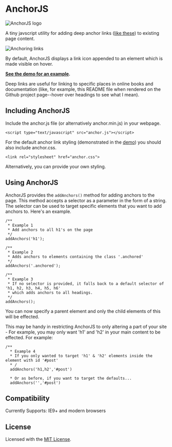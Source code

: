 AnchorJS
========

<img alt="AnchorJS logo" src="http://bryanbraun.com/sites/default/files/anchorjs_logo.png" />

A tiny javscript utility for adding deep anchor links ([like these](http://ux.stackexchange.com/questions/36304/use-of-mouse-over-paragraph-marker-in-headlines-for-permalink)) to existing page content.

<img alt="Anchoring links" src="http://bryanbraun.com/sites/default/files/anchoring-links_0.png" />

By default, AnchorJS displays a link icon appended to an element which is made visible on hover.

**[See the demo for an example](http://bryanbraun.github.io/anchorjs/).**

Deep links are useful for linking to specific places in online books and documentation (like, for example, this README file when rendered on the Github project page--hover over headings to see what I mean).

Including AnchorJS
------------------
Include the anchor.js file (or alternatively anchor.min.js) in your webpage.

    <script type="text/javascript" src="anchor.js"></script>

For the default anchor link styling (demonstrated in the [demo](http://bryanbraun.github.io/anchorjs/)) you should also include anchor.css.

    <link rel="stylesheet" href="anchor.css">

Alternatively, you can provide your own styling.

Using AnchorJS
------------------
AnchorJS provides the `addAnchors()` method for adding anchors to the page. This method accepts a selector as a parameter in the form of a string. The selector can be used to target specific elements that you want to add anchors to. Here's an example.

    /**
     * Example 1
     * Add anchors to all h1's on the page
     */
    addAnchors('h1');

    /**
     * Example 2
     * Adds anchors to elements containing the class '.anchored'
     */
    addAnchors('.anchored');

    /**
     * Example 3
     * If no selector is provided, it falls back to a default selector of 'h1, h2, h3, h4, h5, h6'
     * which adds anchors to all headings.
     */
    addAnchors();

You can now specify a parent element and only the child elements of this will be effected.

This may be handy in restricting AnchorJS to only altering a part of your site - For example, you may only want 'h1' and 'h2' in your main content to be effected. For example:

    /**
      * Example 4
      * If you only wanted to target 'h1' & 'h2' elements inside the element with id '#post'
      * /
      addAnchors('h1,h2','#post')

      * Or as before, if you want to target the defaults...
      addAnchors('','#post')

Compatibility
-------------
Currently Supports: IE9+ and modern browsers


License
-------
Licensed with the [MIT License](http://opensource.org/licenses/MIT).
